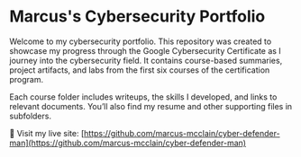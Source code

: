 # Marcus's Cybersecurity Portfolio

Welcome to my cybersecurity portfolio. This repository was created to showcase my progress through the Google Cybersecurity Certificate as I journey into the cybersecurity field. It contains course-based summaries, project artifacts, and labs from the first six courses of the certification program.

Each course folder includes writeups, the skills I developed, and links to relevant documents. You’ll also find my resume and other supporting files in subfolders.

🔗 Visit my live site: [https://github.com/marcus-mcclain/cyber-defender-man](https://github.com/marcus-mcclain/cyber-defender-man)
